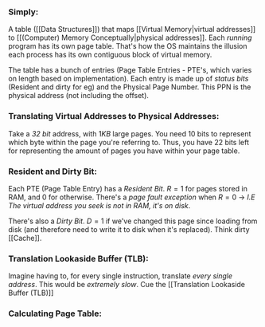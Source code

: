 ### Simply:
A table ([[Data Structures]]) that maps [[Virtual Memory|virtual addresses]] to [[(Computer) Memory Conceptually|physical addresses]]. Each *running* program has its own page table. That's how the OS maintains the illusion each process has its own contiguous block of virtual memory. 

The table has a bunch of entries (Page Table Entries - PTE's, which varies on length based on implementation). Each entry is made up of *status bits* (Resident and dirty for eg) and the Physical Page Number. This PPN is the physical address (not including the offset). 
### Translating Virtual Addresses to Physical Addresses:
Take a *32 bit* address, with $1KB$ large pages. You need 10 bits to represent which byte within the page you're referring to. Thus, you have 22 bits left for representing the amount of pages you have within your page table. 

### Resident and Dirty Bit:
Each PTE (Page Table Entry) has a *Resident Bit*. $R=1$ for pages stored in RAM, and 0 for otherwise. There's a *page fault exception* when $R=0$ -> *I.E The virtual address you seek is not in RAM, it's on disk*.

There's also a *Dirty Bit*. $D=1$ if we've changed this page since loading from disk (and therefore need to write it to disk when it's replaced). Think dirty [[Cache]]. 

### Translation Lookaside Buffer (TLB):
Imagine having to, for every single instruction, translate *every single address*. This would be *extremely slow*. Cue the [[Translation Lookaside Buffer (TLB)]]

### Calculating Page Table:
